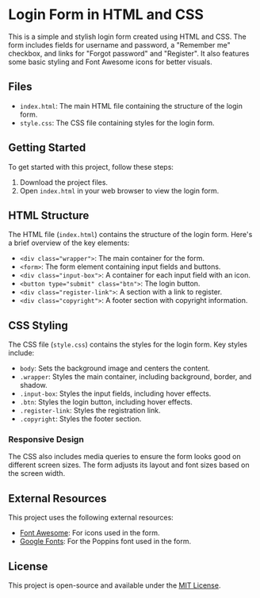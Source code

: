 # Login Form in HTML and CSS

This is a simple and stylish login form created using HTML and CSS. The form includes fields for username and password, a "Remember me" checkbox, and links for "Forgot password" and "Register". It also features some basic styling and Font Awesome icons for better visuals.

## Files

- `index.html`: The main HTML file containing the structure of the login form.
- `style.css`: The CSS file containing styles for the login form.

## Getting Started

To get started with this project, follow these steps:

1. Download the project files.
2. Open `index.html` in your web browser to view the login form.

## HTML Structure

The HTML file (`index.html`) contains the structure of the login form. Here's a brief overview of the key elements:

- `<div class="wrapper">`: The main container for the form.
- `<form>`: The form element containing input fields and buttons.
- `<div class="input-box">`: A container for each input field with an icon.
- `<button type="submit" class="btn">`: The login button.
- `<div class="register-link">`: A section with a link to register.
- `<div class="copyright">`: A footer section with copyright information.

## CSS Styling

The CSS file (`style.css`) contains the styles for the login form. Key styles include:

- `body`: Sets the background image and centers the content.
- `.wrapper`: Styles the main container, including background, border, and shadow.
- `.input-box`: Styles the input fields, including hover effects.
- `.btn`: Styles the login button, including hover effects.
- `.register-link`: Styles the registration link.
- `.copyright`: Styles the footer section.

### Responsive Design

The CSS also includes media queries to ensure the form looks good on different screen sizes. The form adjusts its layout and font sizes based on the screen width.

## External Resources

This project uses the following external resources:

- [Font Awesome](https://fontawesome.com/): For icons used in the form.
- [Google Fonts](https://fonts.google.com/): For the Poppins font used in the form.


## License

This project is open-source and available under the [MIT License](https://opensource.org/licenses/MIT).
